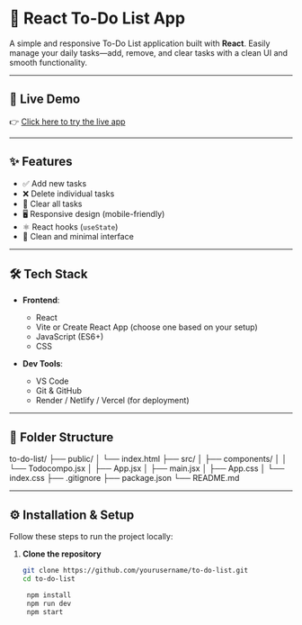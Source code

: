 # 📝 React To-Do List App

A simple and responsive To-Do List application built with **React**. Easily manage your daily tasks—add, remove, and clear tasks with a clean UI and smooth functionality.

---

## 🚀 Live Demo

👉 [Click here to try the live app](https://to-do-list-hv66.onrender.com/)  

---

## ✨ Features

- ✅ Add new tasks
- ❌ Delete individual tasks
- 🧹 Clear all tasks
- 🖥️ Responsive design (mobile-friendly)
- ⚛️ React hooks (`useState`)
- 🧠 Clean and minimal interface

---

## 🛠️ Tech Stack

- **Frontend**:

  - React
  - Vite or Create React App (choose one based on your setup)
  - JavaScript (ES6+)
  - CSS

- **Dev Tools**:
  - VS Code
  - Git & GitHub
  - Render / Netlify / Vercel (for deployment)

---

## 📂 Folder Structure

to-do-list/
├── public/
│ └── index.html
├── src/
│ ├── components/
│ │ └── Todocompo.jsx
│ ├── App.jsx
│ ├── main.jsx
│ ├── App.css
│ └── index.css
├── .gitignore
├── package.json
└── README.md

---

## ⚙️ Installation & Setup

Follow these steps to run the project locally:

1. **Clone the repository**

   ```bash
   git clone https://github.com/yourusername/to-do-list.git
   cd to-do-list

    npm install
    npm run dev
    npm start
   ```
